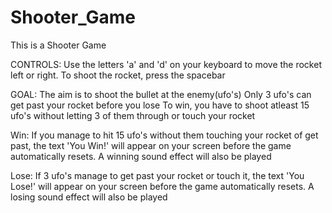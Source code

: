 # Shooter_Game
This is a Shooter Game

CONTROLS:
Use the letters 'a' and 'd' on your keyboard to move the rocket left or right. To shoot the rocket, press the spacebar




GOAL:
The aim is to shoot the bullet at the enemy(ufo's)
Only 3 ufo's can get past your rocket before you lose
To win, you have to shoot atleast 15 ufo's without letting 3 of them through or touch your rocket




Win:
If you manage to hit 15 ufo's without them touching your rocket of get past, the text 'You Win!' will appear on your screen before the game automatically resets. A winning sound effect will also be played




Lose:
If 3 ufo's manage to get past your rocket or touch it, the text 'You Lose!' will appear on your screen before the game automatically resets. A losing sound effect will also be played
